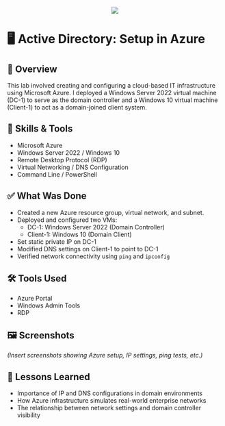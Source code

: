 

<p align="center">
<img src="https://github.com/user-attachments/assets/a680558c-5f33-4c36-86ca-aa141706d0cb" 
</p>


# 🖥️ Active Directory: Setup in Azure

## 📌 Overview
This lab involved creating and configuring a cloud-based IT infrastructure using Microsoft Azure. I deployed a Windows Server 2022 virtual machine (DC-1) to serve as the domain controller and a Windows 10 virtual machine (Client-1) to act as a domain-joined client system.

## 🧰 Skills & Tools
- Microsoft Azure  
- Windows Server 2022 / Windows 10  
- Remote Desktop Protocol (RDP)  
- Virtual Networking / DNS Configuration  
- Command Line / PowerShell  

## ✅ What Was Done
- Created a new Azure resource group, virtual network, and subnet.
- Deployed and configured two VMs:
  - DC-1: Windows Server 2022 (Domain Controller)
  - Client-1: Windows 10 (Domain Client)
- Set static private IP on DC-1
- Modified DNS settings on Client-1 to point to DC-1
- Verified network connectivity using `ping` and `ipconfig`

## 🛠️ Tools Used
- Azure Portal  
- Windows Admin Tools  
- RDP  

## 🖼️ Screenshots  
*(Insert screenshots showing Azure setup, IP settings, ping tests, etc.)*

## 📘 Lessons Learned
- Importance of IP and DNS configurations in domain environments
- How Azure infrastructure simulates real-world enterprise networks
- The relationship between network settings and domain controller visibility
